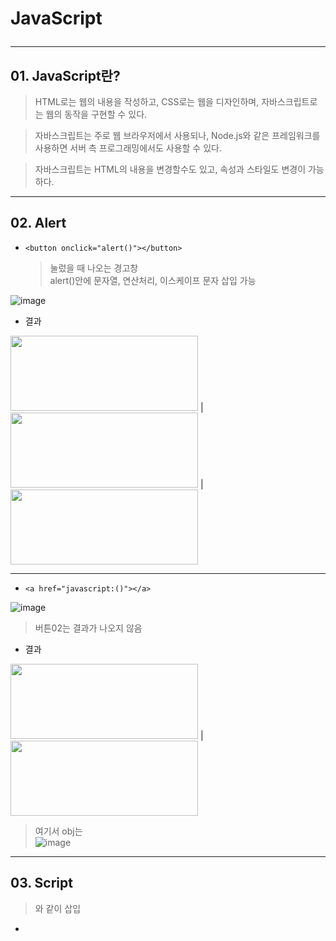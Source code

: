 # JavaScript <hr>

## 01. JavaScript란? <br>

> HTML로는 웹의 내용을 작성하고, CSS로는 웹을 디자인하며, 자바스크립트로는 웹의 동작을 구현할 수 있다. <br>

> 자바스크립트는 주로 웹 브라우저에서 사용되나, Node.js와 같은 프레임워크를 사용하면 서버 측 프로그래밍에서도 사용할 수 있다. <br>

> 자바스크립트는 HTML의 내용을 변경할수도 있고, 속성과 스타일도 변경이 가능하다.

<hr>

## 02. Alert <br>

* ``` <button onclick="alert()"></button> ``` <br>

  > 눌렀을 때 나오는 경고창 <br>
	> alert()안에 문자열, 연산처리, 이스케이프 문자 삽입 가능 <br>

 ![image](https://github.com/jiyoung79/StudyFiles/assets/155033243/e8e52f61-7c9d-4cb9-91a5-8971cbd67dd7)

 * 결과

<img src="https://github.com/jiyoung79/StudyFiles/assets/155033243/6b25c0a8-ad06-4926-9e16-0204a2631f84" width="300" height="120"/> |
<img src="https://github.com/jiyoung79/StudyFiles/assets/155033243/0ce69600-0756-4046-99fd-4c49e4ec795c" width="300" height="120"/> |
<img src="https://github.com/jiyoung79/StudyFiles/assets/155033243/2dc7807e-118f-4ad2-9ced-dca0262cbdbd" width="300" height="120"/>

<hr>

* ``` <a href="javascript:()"></a> ```  <br>

![image](https://github.com/jiyoung79/StudyFiles/assets/155033243/42cada76-3ffb-4410-b2c9-6f6629e886fd)

> 버튼02는 결과가 나오지 않음 <br>

* 결과

<img src="https://github.com/jiyoung79/StudyFiles/assets/155033243/aa8bfdac-7bb9-494b-a79d-900a70e9ef92" width="300" height="120"/> |
<img src="https://github.com/jiyoung79/StudyFiles/assets/155033243/c3c4d6a1-f2af-45a8-850a-37232091b8bb" width="300" height="120"/> 

> 여기서 obj는 <br>
![image](https://github.com/jiyoung79/StudyFiles/assets/155033243/b97002f7-57f8-4c59-a89a-884189a163fc)

<hr>


## 03. Script <br>

> <script> 태그를 이용하면 자바스크립트 프로그램을 HTML 문서 대부분의 위치에 삽입할 수 있다. <br>
	
> 웹 페이지에 자바스크립트 코드를 추가하기 위해 <script> 태그를 사용 <br>
	
> type 과 language 속성은 필수가 아님 <br>

> 외부 스크립트 파일은 <script src="path/to/script.js"></script>와 같이 삽입 <br>

* <script> 태그 이용 시 주의할 점







